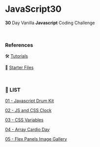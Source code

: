 # JavaScript30

**30** Day Vanilla **Javascript** Coding Challenge

<br/>

### **References**

🛠️ [Tutorials](https://javascript30.com/)

📁 [Starter Files](https://github.com/wesbos/JavaScript30)

<br/>

### 📝 **LIST** 

[01 - Javascript Drum Kit](https://github.com/jongeunk0613/JavaScript30/tree/main/01_Javascript_Drum_Kit)

[02 - JS and CSS Clock](https://github.com/jongeunk0613/JavaScript30/tree/main/02_JS_And_CSS_Clock)

[03 - CSS Variables](https://github.com/jongeunk0613/JavaScript30/tree/main/03_CSS_Variables)

[04 - Array Cardio Day](https://github.com/jongeunk0613/JavaScript30/tree/main/04_Array_Cardio_Day_1)

[05 - Flex Panels Image Gallery](https://github.com/jongeunk0613/JavaScript30/tree/main/05_Flex_Panels_Image_Gallery)
